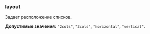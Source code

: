 ### layout

Задает расположение списков.

<!-- props:start -->
**Допустимые значения:** `"2cols"`, `"3cols"`, `"horizontal"`, `"vertical"`.
<!-- props:end -->
